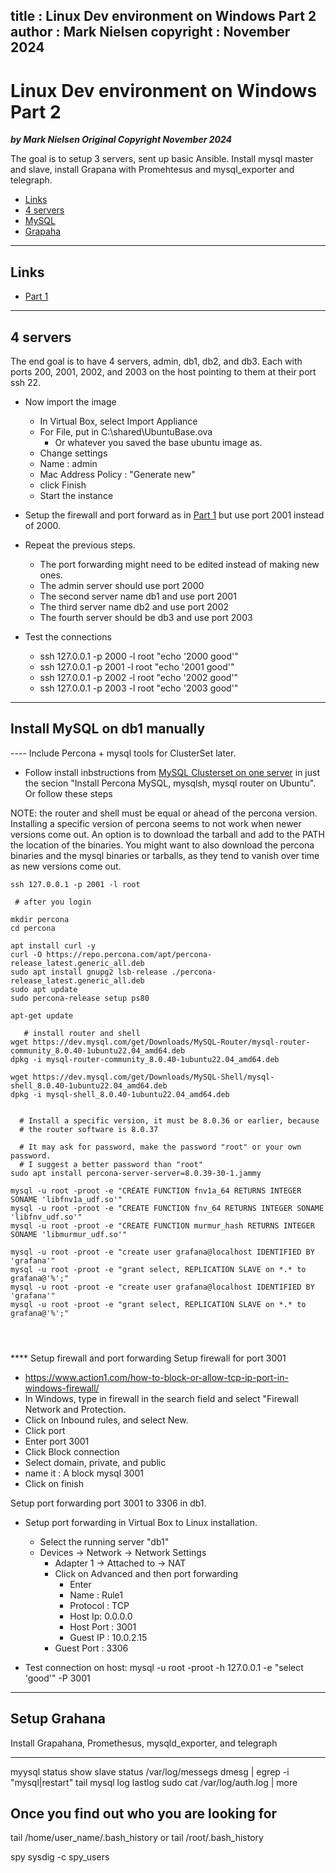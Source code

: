 
title : Linux Dev environment on Windows Part 2
author : Mark Nielsen
copyright : November 2024
---


Linux Dev environment on Windows Part 2
==============================

_**by Mark Nielsen
Original Copyright November 2024**_

The goal is to setup 3 servers, sent up basic Ansible. Install mysql master
and slave, install Grapana with Promehtesus and mysql_exporter and telegraph.

* [Links](#links)
* [4 servers](#4)
* [MySQL](#m)
* [Grapaha](#g)

* * *

<a name=links></a>Links
-----
* [Part 1](https://github.com/vikingdata/articles/blob/main/linux/vm/Linux_dev_under_Windows_part1.md)

* * *
<a name=4></a>4 servers
-----

The end goal is to have 4 servers, admin, db1, db2, and db3. Each with ports
200, 2001, 2002, and 2003 on the host pointing to them at their port ssh 22. 

* Now import the image
    * In Virtual Box, select Import Appliance
    * For File, put in C:\shared\UbuntuBase.ova
        * Or whatever you saved the base ubuntu image as.
    * Change settings
    * Name : admin
    * Mac Address Policy : "Generate new"
    * click Finish
    * Start the instance
* Setup the firewall and port forward as in [Part 1](https://github.com/vikingdata/articles/blob/main/linux/vm/Linux_dev_under_Windows_part1.md#nat2) but use port 2001 instead of 2000. 

* Repeat the previous steps.
    * The port forwarding might need to be edited instead of making new ones.
    * The admin server should use port 2000
    * The second server name db1 and use port 2001
    * The third server name db2 and use port 2002
    * The fourth server should be db3 and use port 2003 

* Test the connections
    * ssh 127.0.0.1 -p 2000 -l root "echo '2000 good'"
    * ssh 127.0.0.1 -p 2001 -l root "echo '2001 good'"
    * ssh 127.0.0.1 -p 2002 -l root "echo '2002 good'"
    * ssh 127.0.0.1 -p 2003 -l root "echo '2003 good'"

* * *
<a name=db1_mysql></a>Install MySQL on db1 manually
-----
----  Include Percona + mysql tools for ClusterSet later. 

* Follow install inbstructions from [MySQL Clusterset on one server](https://github.com/vikingdata/articles/blob/main/databases/mysql/MySQL_Clusterset_on_one_server.md#i) in just the secion "Install Percona MySQL, mysqlsh, mysql router on Ubuntu". Or follow these steps

NOTE: the router and shell must be equal or ahead of the percona version. Installing a specific version of
percona seems to not work when newer versions come out. An option is to download the tarball and add to
the PATH the location of the binaries. You might want to also download the percona binaries and the mysql binaries
or tarballs, as they tend to vanish over time as new versions come out. 


```
ssh 127.0.0.1 -p 2001 -l root

 # after you login

mkdir percona
cd percona

apt install curl -y
curl -O https://repo.percona.com/apt/percona-release_latest.generic_all.deb
sudo apt install gnupg2 lsb-release ./percona-release_latest.generic_all.deb
sudo apt update
sudo percona-release setup ps80

apt-get update

   # install router and shell
wget https://dev.mysql.com/get/Downloads/MySQL-Router/mysql-router-community_8.0.40-1ubuntu22.04_amd64.deb
dpkg -i mysql-router-community_8.0.40-1ubuntu22.04_amd64.deb

wget https://dev.mysql.com/get/Downloads/MySQL-Shell/mysql-shell_8.0.40-1ubuntu22.04_amd64.deb
dpkg -i mysql-shell_8.0.40-1ubuntu22.04_amd64.deb


  # Install a specific version, it must be 8.0.36 or earlier, because
  # the router software is 8.0.37

  # It may ask for password, make the password "root" or your own password.
  # I suggest a better password than "root"
sudo apt install percona-server-server=8.0.39-30-1.jammy

mysql -u root -proot -e "CREATE FUNCTION fnv1a_64 RETURNS INTEGER SONAME 'libfnv1a_udf.so'"
mysql -u root -proot -e "CREATE FUNCTION fnv_64 RETURNS INTEGER SONAME 'libfnv_udf.so'"
mysql -u root -proot -e "CREATE FUNCTION murmur_hash RETURNS INTEGER SONAME 'libmurmur_udf.so'"

mysql -u root -proot -e "create user grafana@localhost IDENTIFIED BY 'grafana'"
mysql -u root -proot -e "grant select, REPLICATION SLAVE on *.* to grafana@'%';"
mysql -u root -proot -e "create user grafana@localhost IDENTIFIED BY 'grafana'"
mysql -u root -proot -e "grant select, REPLICATION SLAVE on *.* to grafana@'%';"




```

**** Setup firewall and port forwarding
Setup firewall for port 3001

* https://www.action1.com/how-to-block-or-allow-tcp-ip-port-in-windows-firewall/
* In Windows, type in firewall in the search field and select "Firewall Network and Protection.
* Click on Inbound rules, and select New.
* Click port
* Enter port 3001
* Click Block connection
* Select domain, private, and public
* name it : A block mysql 3001
* Click on finish

Setup port forwarding port 3001 to 3306 in db1. 

* Setup port forwarding in Virtual Box to Linux installation.
    * Select the running server "db1"
    * Devices -> Network -> Network Settings
        * Adapter 1 -> Attached to -> NAT
        * Click on Advanced and then port forwarding
            * Enter
            * Name : Rule1
            * Protocol : TCP
            * Host Ip: 0.0.0.0
            * Host Port : 3001
            * Guest IP : 10.0.2.15
	    * Guest Port : 3306

* Test connection on host: mysql -u root -proot -h 127.0.0.1 -e "select 'good'" -P 3001

* * *
<a name=g></a>Setup Grahana
-----
Install Grapahana, Promethesus, mysqld_exporter, and telegraph





-------------------------

myysql
status
show slave status
/var/log/messegs
dmesg | egrep -i "mysql|restart"
tail mysql log
lastlog
sudo cat /var/log/auth.log | more

## Once you find out who you are looking for
tail /home/user_name/.bash_history
or
tail /root/.bash_history

spy
sysdig -c spy_users